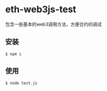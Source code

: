 # eth-web3js-test
包含一些基本的web3调用方法，方便合约的调试

## 安装
```shell
$ npm i
```

## 使用
```shell
$ node test.js
```
